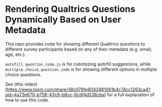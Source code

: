# Rendering Qualtrics Questions Dynamically Based on User Metadata

This repo provides code for showing different Qualtrics questions to different survey participants based on any of their metadata (e.g. email, age, etc.).

`autofill_question_code.js` is for cutomizing autofill suggestions, while `multiple_choice_question_code` is for showing different options in multiple choice questions.

See (this video)[https://www.loom.com/share/38c078fe8042481081b4c74cc1263ca4?sid=4a73e670-b758-43c6-b6cc-9cdf4d538cba] for a full explanation of how to use this code.